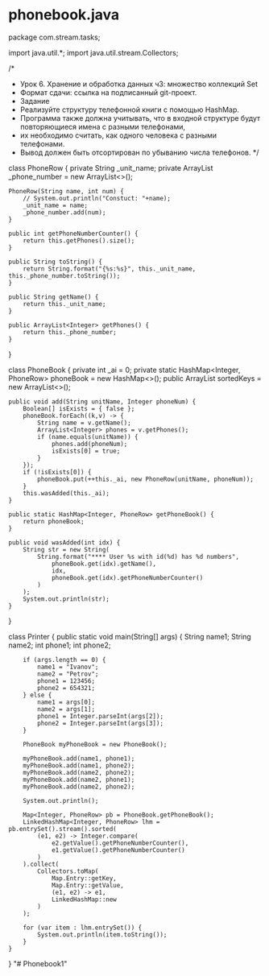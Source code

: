 # phonebook.java 
package com.stream.tasks;

import java.util.*;
import java.util.stream.Collectors;

/*
 * Урок 6. Хранение и обработка данных ч3: множество коллекций Set
 *  Формат сдачи: ссылка на подписанный git-проект.
 * Задание
 *  Реализуйте структуру телефонной книги с помощью HashMap.
 *  Программа также должна учитывать, что в входной структуре будут повторяющиеся имена с разными телефонами, 
 *  их необходимо считать, как одного человека с разными телефонами. 
 * Вывод должен быть отсортирован по убыванию числа телефонов.
 */

class PhoneRow {
    private String _unit_name;
    private ArrayList<Integer> _phone_number = new ArrayList<>();

    PhoneRow(String name, int num) {
        // System.out.println("Constuct: "+name);
        _unit_name = name;
        _phone_number.add(num);
    }

    public int getPhoneNumberCounter() {
        return this.getPhones().size();
    }

    public String toString() {
        return String.format("{%s:%s}", this._unit_name, this._phone_number.toString());
    }

    public String getName() {
        return this._unit_name;
    }

    public ArrayList<Integer> getPhones() {
        return this._phone_number;
    }
}

class PhoneBook {
    private int _ai = 0;
    private static HashMap<Integer, PhoneRow> phoneBook = new HashMap<>();
    public ArrayList<Integer> sortedKeys = new ArrayList<>();

    public void add(String unitName, Integer phoneNum) {
        Boolean[] isExists = { false };
        phoneBook.forEach((k,v) -> {
            String name = v.getName();
            ArrayList<Integer> phones = v.getPhones();
            if (name.equals(unitName)) {
                phones.add(phoneNum);
                isExists[0] = true;
            }
        });
        if (!isExists[0]) {
            phoneBook.put(++this._ai, new PhoneRow(unitName, phoneNum));
        }
        this.wasAdded(this._ai);
    }

    public static HashMap<Integer, PhoneRow> getPhoneBook() {
        return phoneBook;
    }

    public void wasAdded(int idx) {
        String str = new String(
            String.format("**** User %s with id(%d) has %d numbers", 
                phoneBook.get(idx).getName(), 
                idx, 
                phoneBook.get(idx).getPhoneNumberCounter()
            )
        );
        System.out.println(str);
    }
}

class Printer {
    public static void main(String[] args) {
        String name1;
        String name2;
        int phone1;
        int phone2;

        if (args.length == 0) {
            name1 = "Ivanov";
            name2 = "Petrov";
            phone1 = 123456;
            phone2 = 654321;
        } else {
            name1 = args[0];
            name2 = args[1];
            phone1 = Integer.parseInt(args[2]);
            phone2 = Integer.parseInt(args[3]);
        }
        
        PhoneBook myPhoneBook = new PhoneBook();
        
        myPhoneBook.add(name1, phone1);
        myPhoneBook.add(name1, phone2);
        myPhoneBook.add(name2, phone2);
        myPhoneBook.add(name2, phone1);
        myPhoneBook.add(name2, phone2);
        
        System.out.println();

        Map<Integer, PhoneRow> pb = PhoneBook.getPhoneBook();
        LinkedHashMap<Integer, PhoneRow> lhm = pb.entrySet().stream().sorted(
            (e1, e2) -> Integer.compare(
                e2.getValue().getPhoneNumberCounter(), 
                e1.getValue().getPhoneNumberCounter()
            )
        ).collect(
            Collectors.toMap(
                Map.Entry::getKey, 
                Map.Entry::getValue, 
                (e1, e2) -> e1, 
                LinkedHashMap::new
            )
        );
        
        for (var item : lhm.entrySet()) {
            System.out.println(item.toString());
        }
    }
}
"# Phonebook1" 

